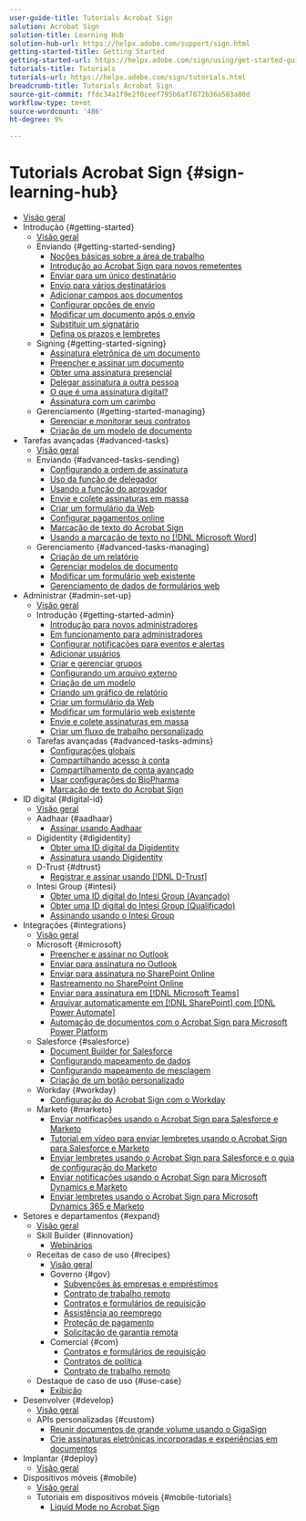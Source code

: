 ```yaml
---
user-guide-title: Tutorials Acrobat Sign
solution: Acrobat Sign
solution-title: Learning Hub
solution-hub-url: https://helpx.adobe.com/support/sign.html
getting-started-title: Getting Started
getting-started-url: https://helpx.adobe.com/sign/using/get-started-guide.html
tutorials-title: Tutorials
tutorials-url: https://helpx.adobe.com/sign/tutorials.html
breadcrumb-title: Tutorials Acrobat Sign
source-git-commit: ffdc34a1f9e2f0ceef795b6af7072b36a583a80d
workflow-type: tm+mt
source-wordcount: '486'
ht-degree: 9%

---
```



# Tutorials Acrobat Sign {#sign-learning-hub}

+ [Visão geral](overview.md)
+ Introdução {#getting-started}
   + [Visão geral](sign-beginner-tutorials/beginner-users-overview.md)
   + Enviando {#getting-started-sending}
      + [Noções básicas sobre a área de trabalho](sign-beginner-tutorials/quick-tour.md)
      + [Introdução ao Acrobat Sign para novos remetentes](sign-beginner-tutorials/new-sender.md)
      + [Enviar para um único destinatário](sign-beginner-tutorials/send-to-single-recipient.md)
      + [Envio para vários destinatários](sign-beginner-tutorials/send-to-multiple-recipients.md)
      + [Adicionar campos aos documentos](sign-beginner-tutorials/adding-fields.md)
      + [Configurar opções de envio](sign-beginner-tutorials/sending-options.md)
      + [Modificar um documento após o envio](sign-beginner-tutorials/modify-in-flight.md)
      + [Substituir um signatário](sign-beginner-tutorials/replace-signer.md)
      + [Defina os prazos e lembretes](sign-beginner-tutorials/set-deadlines-reminders.md)
   + Signing {#getting-started-signing}
      + [Assinatura eletrônica de um documento](sign-beginner-tutorials/electronically-sign-a-document.md)
      + [Preencher e assinar um documento](sign-beginner-tutorials/fill-and-sign.md)
      + [Obter uma assinatura presencial](sign-beginner-tutorials/sign-in-person.md)
      + [Delegar assinatura a outra pessoa](sign-beginner-tutorials/delegate-signing.md)
      + [O que é uma assinatura digital?](sign-beginner-tutorials/sign-with-a-digital-signature.md)
      + [Assinatura com um carimbo](sign-beginner-tutorials/sign-with-a-stamp.md)
   + Gerenciamento {#getting-started-managing}
      + [Gerenciar e monitorar seus contratos](sign-beginner-tutorials/manage-and-track.md)
      + [Criação de um modelo de documento](https://experienceleague.adobe.com/docs/document-cloud-learn/sign-learning-hub/admin-set-up/getting-started-admin/create-a-template.html)
+ Tarefas avançadas {#advanced-tasks}
   + [Visão geral](sign-advanced-users/advanced-users-overview.md)
   + Enviando {#advanced-tasks-sending}
      + [Configurando a ordem de assinatura](sign-advanced-users/setting-up-routing.md)
      + [Uso da função de delegador](sign-advanced-users/delegate-signature.md)
      + [Usando a função do aprovador](sign-advanced-users/add-an-approver.md)
      + [Envie e colete assinaturas em massa](https://experienceleague.adobe.com/docs/document-cloud-learn/sign-learning-hub/admin-set-up/getting-started-admin/megasign.html)
      + [Criar um formulário da Web](https://experienceleague.adobe.com/docs/document-cloud-learn/sign-learning-hub/admin-set-up/getting-started-admin/webform.html)
      + [Configurar pagamentos online](sign-advanced-users/set-up-online-payments.md)
      + [Marcação de texto do Acrobat Sign](https://experienceleague.adobe.com/docs/document-cloud-learn/sign-learning-hub/admin-set-up/advanced-tasks-admins/adobe-sign-text-tagging.html)
      + [Usando a marcação de texto no [!DNL Microsoft Word]](sign-advanced-users/text-tagging-word.md)
   + Gerenciamento {#advanced-tasks-managing}
      + [Criação de um relatório](sign-advanced-users/creating-a-report.md)
      + [Gerenciar modelos de documento](sign-advanced-users/edit-a-template.md)
      + [Modificar um formulário web existente](sign-advanced-users/modify-webform.md)
      + [Gerenciamento de dados de formulários web](sign-advanced-users/manage-webform-data.md)
+ Administrar {#admin-set-up}
   + [Visão geral](admin/intro-admin-overview.md)
   + Introdução {#getting-started-admin}
      + [Introdução para novos administradores](admin/get-started-admin.md)
      + [Em funcionamento para administradores](admin/up-and-running-admin.md)
      + [Configurar notificações para eventos e alertas](admin/set-up-shared-events-and-alert.md)
      + [Adicionar usuários](admin/add-users-to-your-account.md)
      + [Criar e gerenciar grupos](admin/create-and-manage-groups.md)
      + [Configurando um arquivo externo](admin/set-up-your-external-archive.md)
      + [Criação de um modelo](sign-advanced-users/create-a-template.md)
      + [Criando um gráfico de relatório](admin/create-a-report.md)
      + [Criar um formulário da Web](sign-advanced-users/webform.md)
      + [Modificar um formulário web existente](https://experienceleague.adobe.com/docs/document-cloud-learn/sign-learning-hub/advanced-tasks/advanced-tasks-managing/modify-webform.html)
      + [Envie e colete assinaturas em massa](sign-advanced-users/megasign.md)
      + [Criar um fluxo de trabalho personalizado](admin/building-a-custom-workflow.md)
   + Tarefas avançadas {#advanced-tasks-admins}
      + [Configurações globais](admin/learn-about-global-settings.md)
      + [Compartilhando acesso à conta](admin/share-account-access.md)
      + [Compartilhamento de conta avançado](admin/advanced-account-sharing.md)
      + [Usar configurações do BioPharma](admin/use-bio-pharma-settings.md)
      + [Marcação de texto do Acrobat Sign](sign-advanced-users/adobe-sign-text-tagging.md)
+ ID digital {#digital-id}
   + [Visão geral](digitalid/digitalid-overview.md)
   + Aadhaar {#aadhaar}
      + [Assinar usando Aadhaar](digitalid/aadhaar-sign.md)
   + Digidentity {#digidentity}
      + [Obter uma ID digital da Digidentity](digitalid/digidentity-reg.md)
      + [Assinatura usando Digidentity](digitalid/digidentity-sign.md)
   + D-Trust {#dtrust}
      + [Registrar e assinar usando [!DNL D-Trust]](digitalid/d-trust.md)
   + Intesi Group {#intesi}
      + [Obter uma ID digital do Intesi Group (Avançado)](digitalid/intesi-advanced.md)
      + [Obter uma ID digital do Intesi Group (Qualificado)](digitalid/intesi-qualified.md)
      + [Assinando usando o Intesi Group](digitalid/intesi-sign.md)
+ Integrações {#integrations}
   + [Visão geral](integrations/integrations-overview.md)
   + Microsoft {#microsoft}
      + [Preencher e assinar no Outlook](integrations/fill-and-sign-doc-microsoft-outlook.md)
      + [Enviar para assinatura no Outlook](integrations/send-for-signature-with-outlook.md)
      + [Enviar para assinatura no SharePoint Online](integrations/send-for-signature-with-sharepoint-online.md)
      + [Rastreamento no SharePoint Online](integrations/track-an-agreement-with-sharepoint-online.md)
      + [Enviar para assinatura em [!DNL Microsoft Teams]](integrations/adobe-sign-teams-mortgage.md)
      + [Arquivar automaticamente em [!DNL SharePoint] com [!DNL Power Automate]](integrations/auto-archive-sharepoint-power-automate.md)
      + [Automação de documentos com o Acrobat Sign para Microsoft Power Platform](integrations/documentautomation.md)
   + Salesforce {#salesforce}
      + [Document Builder for Salesforce](integrations/create-an-agreement-template.md)
      + [Configurando mapeamento de dados](integrations/set-up-data-mapping.md)
      + [Configurando mapeamento de mesclagem](integrations/set-up-merging-map.md)
      + [Criação de um botão personalizado](integrations/create-a-custom-button.md)
   + Workday {#workday}
      + [Configuração do Acrobat Sign com o Workday](integrations/workday.md)
   + Marketo {#marketo}
      + [Enviar notificações usando o Acrobat Sign para Salesforce e Marketo](integrations/marketo-salesforce-sms.md)
      + [Tutorial em vídeo para enviar lembretes usando o Acrobat Sign para Salesforce e Marketo](integrations/marketo-salesforce-reminder-video.md)
      + [Enviar lembretes usando o Acrobat Sign para Salesforce e o guia de configuração do Marketo](integrations/marketo-salesforce-reminder.md)
      + [Enviar notificações usando o Acrobat Sign para Microsoft Dynamics e Marketo](integrations/marketo-dynamics-sms.md)
      + [Enviar lembretes usando o Acrobat Sign para Microsoft Dynamics 365 e Marketo](integrations/marketo-dynamics-reminder.md)
+ Setores e departamentos {#expand}
   + [Visão geral](sign-usecase/expand-inspire-overview.md)
   + Skill Builder {#innovation}
      + [Webinários](sign-usecase/innovation-series.md)
   + Receitas de caso de uso {#recipes}
      + [Visão geral](sign-usecase/recipes.md)
      + Governo {#gov}
         + [Subvenções às empresas e empréstimos](sign-usecase/usecasegovgrants.md)
         + [Contrato de trabalho remoto](sign-usecase/usecasegovtelework.md)
         + [Contratos e formulários de requisição](sign-usecase/usecasegovcontracts.md)
         + [Assistência ao reemprego](sign-usecase/usecasegovreemployment.md)
         + [Proteção de pagamento](sign-usecase/usecasegovpaycheck.md)
         + [Solicitação de garantia remota](sign-usecase/usecasegovremote.md)
      + Comercial {#com}
         + [Contratos e formulários de requisição](sign-usecase/usecasecomcontracts.md)
         + [Contratos de política](sign-usecase/usecasecompolicy.md)
         + [Contrato de trabalho remoto](sign-usecase/usecasecomtelework.md)
   + Destaque de caso de uso {#use-case}
      + [Exibição](sign-usecase/use-case-showcase.md)
+ Desenvolver {#develop}
   + [Visão geral](develop/develop-overview.md)
   + APIs personalizadas {#custom}
      + [Reunir documentos de grande volume usando o GigaSign](develop/gigasign.md)
      + [Crie assinaturas eletrônicas incorporadas e experiências em documentos](develop/embeddedesignature.md)
+ Implantar {#deploy}
   + [Visão geral](deploy-overview.md)
+ Dispositivos móveis {#mobile}
   + [Visão geral](mobile/mobile-overview.md)
   + Tutoriais em dispositivos móveis {#mobile-tutorials}
      + [Liquid Mode no Acrobat Sign](mobile/liquidmode.md)

